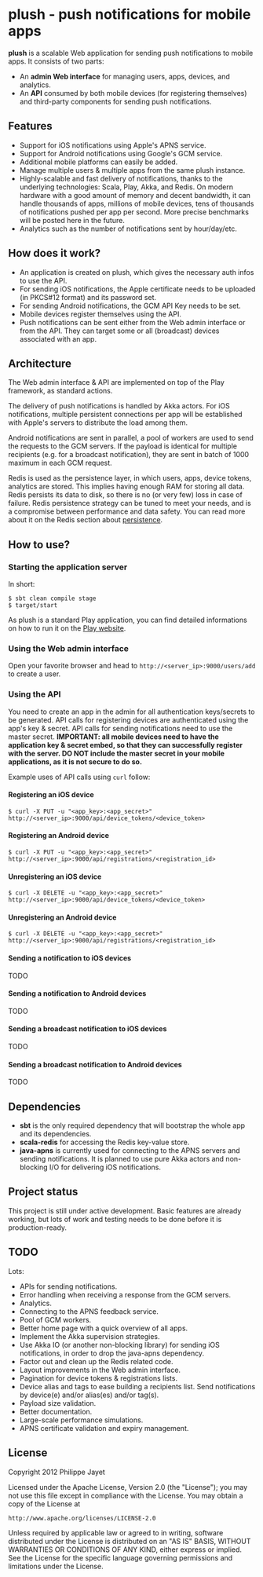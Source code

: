 # plush - push notifications for mobile apps

**plush** is a scalable Web application for sending push notifications to mobile apps. It consists of two parts:
* An **admin Web interface** for managing users, apps, devices, and analytics.
* An **API** consumed by both mobile devices (for registering themselves) and third-party components for sending push notifications.

## Features

* Support for iOS notifications using Apple's APNS service.
* Support for Android notifications using Google's GCM service.
* Additional mobile platforms can easily be added.
* Manage multiple users & multiple apps from the same plush instance.
* Highly-scalable and fast delivery of notifications, thanks to the underlying technologies: Scala, Play, Akka, and Redis. On modern hardware with a good amount of memory and decent bandwidth, it can handle thousands of apps, millions of mobile devices, tens of thousands of notifications pushed per app per second. More precise benchmarks will be posted here in the future.
* Analytics such as the number of notifications sent by hour/day/etc.

## How does it work?

* An application is created on plush, which gives the necessary auth infos to use the API.
* For sending iOS notifications, the Apple certificate needs to be uploaded (in PKCS#12 format) and its password set.
* For sending Android notifications, the GCM API Key needs to be set.
* Mobile devices register themselves using the API.
* Push notifications can be sent either from the Web admin interface or from the API. They can target some or all (broadcast) devices associated with an app.

## Architecture

The Web admin interface & API are implemented on top of the Play framework, as standard actions.

The delivery of push notifications is handled by Akka actors. For iOS notifications, multiple persistent connections per app will be established with Apple's servers to distribute the load among them.

Android notifications are sent in parallel, a pool of workers are used to send the requests to the GCM servers. If the payload is identical for multiple recipients (e.g. for a broadcast notification), they are sent in batch of 1000 maximum in each GCM request.

Redis is used as the persistence layer, in which users, apps, device tokens, analytics are stored. This implies having enough RAM for storing all data. Redis persists its data to disk, so there is no (or very few) loss in case of failure. Redis persistence strategy can be tuned to meet your needs, and is a compromise between performance and data safety. You can read more about it on the Redis section about [persistence](http://redis.io/topics/persistence).

## How to use?

### Starting the application server

In short:

	$ sbt clean compile stage
	$ target/start

As plush is a standard Play application, you can find detailed informations on how to run it on the [Play website](http://www.playframework.org/documentation/2.0.4/Production).

### Using the Web admin interface

Open your favorite browser and head to `http://<server_ip>:9000/users/add` to create a user.

### Using the API

You need to create an app in the admin for all authentication keys/secrets to be generated. API calls for registering devices are authenticated using the app's key & secret. API calls for sending notifications need to use the master secret.
**IMPORTANT: all mobile devices need to have the application key & secret embed, so that they can successfully register with the server. DO NOT include the master secret in your mobile applications, as it is not secure to do so.**

Example uses of API calls using `curl` follow:

#### Registering an iOS device

	$ curl -X PUT -u "<app_key>:<app_secret>" http://<server_ip>:9000/api/device_tokens/<device_token>

#### Registering an Android device

	$ curl -X PUT -u "<app_key>:<app_secret>" http://<server_ip>:9000/api/registrations/<registration_id>

#### Unregistering an iOS device

	$ curl -X DELETE -u "<app_key>:<app_secret>" http://<server_ip>:9000/api/device_tokens/<device_token>

#### Unregistering an Android device

	$ curl -X DELETE -u "<app_key>:<app_secret>" http://<server_ip>:9000/api/registrations/<registration_id>

#### Sending a notification to iOS devices

TODO

#### Sending a notification to Android devices

TODO

#### Sending a broadcast notification to iOS devices

TODO

#### Sending a broadcast notification to Android devices

TODO

## Dependencies

* **sbt** is the only required dependency that will bootstrap the whole app and its dependencies.
* **scala-redis** for accessing the Redis key-value store.
* **java-apns** is currently used for connecting to the APNS servers and sending notifications. It is planned to use pure Akka actors and non-blocking I/O for delivering iOS notifications.

## Project status

This project is still under active development. Basic features are already working, but lots of work and testing needs to be done before it is production-ready.

## TODO

Lots:
* APIs for sending notifications.
* Error handling when receiving a response from the GCM servers.
* Analytics.
* Connecting to the APNS feedback service.
* Pool of GCM workers.
* Better home page with a quick overview of all apps.
* Implement the Akka supervision strategies.
* Use Akka IO (or another non-blocking library) for sending iOS notifications, in order to drop the java-apns dependency.
* Factor out and clean up the Redis related code.
* Layout improvements in the Web admin interface.
* Pagination for device tokens & registrations lists.
* Device alias and tags to ease building a recipients list. Send notifications by device(e) and/or alias(es) and/or tag(s).
* Payload size validation.
* Better documentation.
* Large-scale performance simulations.
* APNS certificate validation and expiry management.

## License

Copyright 2012 Philippe Jayet

Licensed under the Apache License, Version 2.0 (the "License"); you may not use this file except in compliance with the License. You may obtain a copy of the License at

    http://www.apache.org/licenses/LICENSE-2.0

Unless required by applicable law or agreed to in writing, software distributed under the License is distributed on an "AS IS" BASIS, WITHOUT WARRANTIES OR CONDITIONS OF ANY KIND, either express or implied. See the License for the specific language governing permissions and limitations under the License.

